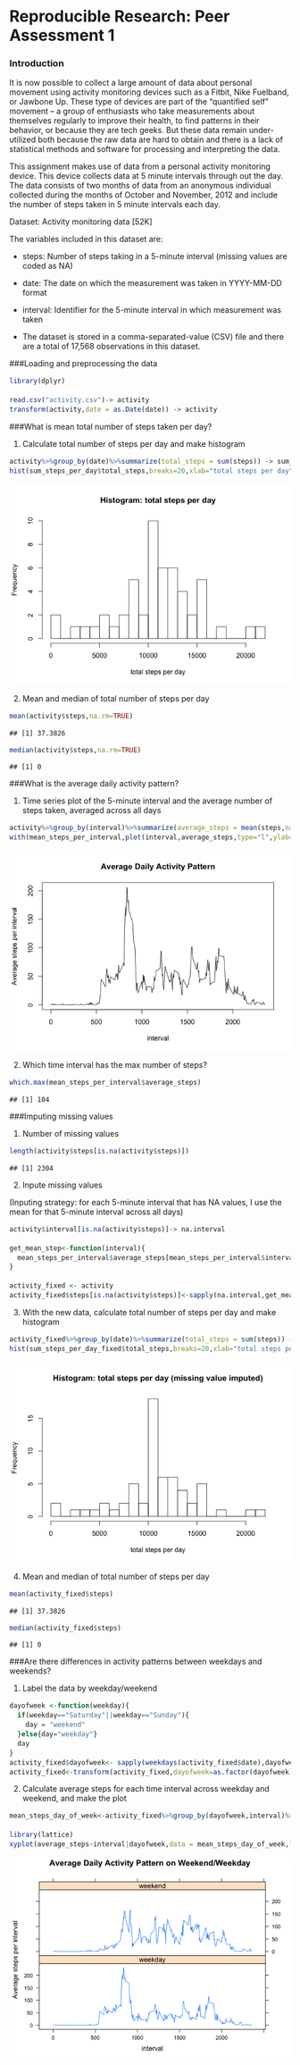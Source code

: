 # Reproducible Research: Peer Assessment 1

### Introduction

It is now possible to collect a large amount of data about personal movement using activity monitoring devices such as a Fitbit, Nike Fuelband, or Jawbone Up. These type of devices are part of the “quantified self” movement – a group of enthusiasts who take measurements about themselves regularly to improve their health, to find patterns in their behavior, or because they are tech geeks. But these data remain under-utilized both because the raw data are hard to obtain and there is a lack of statistical methods and software for processing and interpreting the data.

This assignment makes use of data from a personal activity monitoring device. This device collects data at 5 minute intervals through out the day. The data consists of two months of data from an anonymous individual collected during the months of October and November, 2012 and include the number of steps taken in 5 minute intervals each day.


Dataset: Activity monitoring data [52K]

The variables included in this dataset are:

- steps: Number of steps taking in a 5-minute interval (missing values are coded as NA)

- date: The date on which the measurement was taken in YYYY-MM-DD format

- interval: Identifier for the 5-minute interval in which measurement was taken

- The dataset is stored in a comma-separated-value (CSV) file and there are a total of 17,568 observations in this dataset.


###Loading and preprocessing the data

```r
library(dplyr)

read.csv("activity.csv")-> activity
transform(activity,date = as.Date(date)) -> activity
```

###What is mean total number of steps taken per day?
1. Calculate total number of steps per day and make histogram

```r
activity%>%group_by(date)%>%summarize(total_steps = sum(steps)) -> sum_steps_per_day
hist(sum_steps_per_day$total_steps,breaks=20,xlab="total steps per day",main="Histogram: total steps per day")
```

![](PA1_template_files/figure-html/unnamed-chunk-2-1.png)

2. Mean and median of total number of steps per day

```r
mean(activity$steps,na.rm=TRUE)
```

```
## [1] 37.3826
```

```r
median(activity$steps,na.rm=TRUE)
```

```
## [1] 0
```

###What is the average daily activity pattern?
1. Time series plot of the 5-minute interval and the average number of steps taken, averaged across all days

```r
activity%>%group_by(interval)%>%summarize(average_steps = mean(steps,na.rm=TRUE)) -> mean_steps_per_interval
with(mean_steps_per_interval,plot(interval,average_steps,type="l",ylab="Average steps per interval",main="Average Daily Activity Pattern"))
```

![](PA1_template_files/figure-html/unnamed-chunk-4-1.png)

2. Which time interval has the max number of steps?

```r
which.max(mean_steps_per_interval$average_steps)
```

```
## [1] 104
```

###Imputing missing values
1. Number of missing values

```r
length(activity$steps[is.na(activity$steps)])
```

```
## [1] 2304
```

2. Inpute missing values

(Inputing strategy: for each 5-minute interval that has NA values, I use the mean for that 5-minute interval across all days)

```r
activity$interval[is.na(activity$steps)]-> na.interval

get_mean_step<-function(interval){
  mean_steps_per_interval$average_steps[mean_steps_per_interval$interval==interval]
}

activity_fixed <- activity
activity_fixed$steps[is.na(activity$steps)]<-sapply(na.interval,get_mean_step)
```

3. With the new data, calculate total number of steps per day and make histogram

```r
activity_fixed%>%group_by(date)%>%summarize(total_steps = sum(steps)) -> sum_steps_per_day_fixed
hist(sum_steps_per_day_fixed$total_steps,breaks=20,xlab="total steps per day",main="Histogram: total steps per day (missing value imputed)")
```

![](PA1_template_files/figure-html/unnamed-chunk-8-1.png)

4. Mean and median of total number of steps per day

```r
mean(activity_fixed$steps)
```

```
## [1] 37.3826
```

```r
median(activity_fixed$steps)
```

```
## [1] 0
```

###Are there differences in activity patterns between weekdays and weekends?
1. Label the data by weekday/weekend

```r
dayofweek <-function(weekday){
  if(weekday=="Saturday"||weekday=="Sunday"){
    day = "weekend"
  }else{day="weekday"}
  day
}
activity_fixed$dayofweek<- sapply(weekdays(activity_fixed$date),dayofweek)
activity_fixed<-transform(activity_fixed,dayofweek=as.factor(dayofweek))
```

2. Calculate average steps for each time interval across weekday and weekend, and make the plot

```r
mean_steps_day_of_week<-activity_fixed%>%group_by(dayofweek,interval)%>%summarize(average_steps = mean(steps))

library(lattice)
xyplot(average_steps~interval|dayofweek,data = mean_steps_day_of_week,layout = c(1,2),type="l",ylab="Average steps per interval",main="Average Daily Activity Pattern on Weekend/Weekday")
```

![](PA1_template_files/figure-html/unnamed-chunk-11-1.png)
